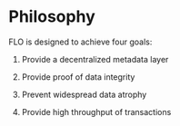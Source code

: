 # Philosophy

FLO is designed to achieve four goals:

1. Provide a decentralized metadata layer

2. Provide proof of data integrity

3. Prevent widespread data atrophy

4. Provide high throughput of transactions

